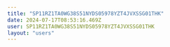 ```yaml
---
title: "SP11RZ1TA0WG38S51NYDS05978YZT4JVXSSG01THK"
date: 2024-07-17T08:53:16.469Z
user: SP11RZ1TA0WG38S51NYDS05978YZT4JVXSSG01THK
layout: "users"
---
```

    